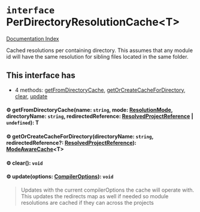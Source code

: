 # `interface` PerDirectoryResolutionCache\<T>

[Documentation Index](../README.md)

Cached resolutions per containing directory.
This assumes that any module id will have the same resolution for sibling files located in the same folder.

## This interface has

- 4 methods:
[getFromDirectoryCache](#-getfromdirectorycachename-string-mode-resolutionmode-directoryname-string-redirectedreference-resolvedprojectreference--undefined-t),
[getOrCreateCacheForDirectory](#-getorcreatecachefordirectorydirectoryname-string-redirectedreference-resolvedprojectreference-modeawarecachet),
[clear](#-clear-void),
[update](#-updateoptions-compileroptions-void)


#### ⚙ getFromDirectoryCache(name: `string`, mode: [ResolutionMode](../type.ResolutionMode/README.md), directoryName: `string`, redirectedReference: [ResolvedProjectReference](../interface.ResolvedProjectReference/README.md) | `undefined`): T



#### ⚙ getOrCreateCacheForDirectory(directoryName: `string`, redirectedReference?: [ResolvedProjectReference](../interface.ResolvedProjectReference/README.md)): [ModeAwareCache](../interface.ModeAwareCache/README.md)\<T>



#### ⚙ clear(): `void`



#### ⚙ update(options: [CompilerOptions](../interface.CompilerOptions/README.md)): `void`

> Updates with the current compilerOptions the cache will operate with.
> This updates the redirects map as well if needed so module resolutions are cached if they can across the projects



